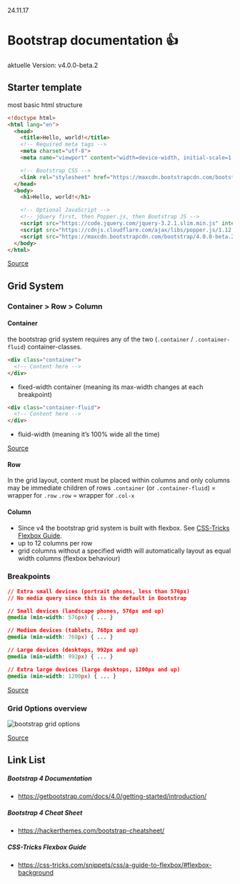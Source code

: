 24.11.17
# Bootstrap documentation :thumbsup:
aktuelle Version: v4.0.0-beta.2


## Starter template

most basic html structure

```html
<!doctype html>
<html lang="en">
  <head>
    <title>Hello, world!</title>
    <!-- Required meta tags -->
    <meta charset="utf-8">
    <meta name="viewport" content="width=device-width, initial-scale=1, shrink-to-fit=no">

    <!-- Bootstrap CSS -->
    <link rel="stylesheet" href="https://maxcdn.bootstrapcdn.com/bootstrap/4.0.0-beta.2/css/bootstrap.min.css" integrity="sha384-PsH8R72JQ3SOdhVi3uxftmaW6Vc51MKb0q5P2rRUpPvrszuE4W1povHYgTpBfshb" crossorigin="anonymous">
  </head>
  <body>
    <h1>Hello, world!</h1>

    <!-- Optional JavaScript -->
    <!-- jQuery first, then Popper.js, then Bootstrap JS -->
    <script src="https://code.jquery.com/jquery-3.2.1.slim.min.js" integrity="sha384-KJ3o2DKtIkvYIK3UENzmM7KCkRr/rE9/Qpg6aAZGJwFDMVNA/GpGFF93hXpG5KkN" crossorigin="anonymous"></script>
    <script src="https://cdnjs.cloudflare.com/ajax/libs/popper.js/1.12.3/umd/popper.min.js" integrity="sha384-vFJXuSJphROIrBnz7yo7oB41mKfc8JzQZiCq4NCceLEaO4IHwicKwpJf9c9IpFgh" crossorigin="anonymous"></script>
    <script src="https://maxcdn.bootstrapcdn.com/bootstrap/4.0.0-beta.2/js/bootstrap.min.js" integrity="sha384-alpBpkh1PFOepccYVYDB4do5UnbKysX5WZXm3XxPqe5iKTfUKjNkCk9SaVuEZflJ" crossorigin="anonymous"></script>
  </body>
</html>
```

[Source](https://getbootstrap.com/docs/4.0/getting-started/introduction/#starter-template)


## Grid System

### Container > Row > Column

#### Container

the bootstrap grid system requires any of the two (`.container` / `.container-fluid`) container-classes.

```html
<div class="container">
  <!-- Content here -->
</div>
```
  - fixed-width container (meaning its max-width changes at each breakpoint)

```html
<div class="container-fluid">
  <!-- Content here -->
</div>
```
  - fluid-width (meaning it’s 100% wide all the time)
 
[Source](https://getbootstrap.com/docs/4.0/layout/overview/#containers)

#### Row
In the grid layout, content must be placed within columns and only columns may be immediate children of rows
`.container` (or `.container-fluid`) = wrapper for `.row`
`.row` = wrapper for `.col-x`

#### Column

- Since v4 the bootstrap grid system is built with flexbox. See [CSS-Tricks Flexbox Guide](https://css-tricks.com/snippets/css/a-guide-to-flexbox/#flexbox-background).
- up to 12 columns per row
- grid columns without a specified width will automatically layout as equal width columns (flexbox behaviour)


### Breakpoints
```css
// Extra small devices (portrait phones, less than 576px)
// No media query since this is the default in Bootstrap

// Small devices (landscape phones, 576px and up)
@media (min-width: 576px) { ... }

// Medium devices (tablets, 768px and up)
@media (min-width: 768px) { ... }

// Large devices (desktops, 992px and up)
@media (min-width: 992px) { ... }

// Extra large devices (large desktops, 1200px and up)
@media (min-width: 1200px) { ... }
```
[Source](https://getbootstrap.com/docs/4.0/layout/overview/#responsive-breakpoints)


### Grid Options overview
![bootstrap grid options](https://github.com/heimannschwantes/Bootstrap-documentation/blob/master/Bildschirmfoto%202017-11-22%20um%2010.46.52.png)

[Source](https://getbootstrap.com/docs/4.0/layout/grid/#grid-options)

## Link List

##### Bootstrap 4 Documentation
  - https://getbootstrap.com/docs/4.0/getting-started/introduction/

##### Bootstrap 4 Cheat Sheet
  - https://hackerthemes.com/bootstrap-cheatsheet/
  
##### CSS-Tricks Flexbox Guide
  - https://css-tricks.com/snippets/css/a-guide-to-flexbox/#flexbox-background
